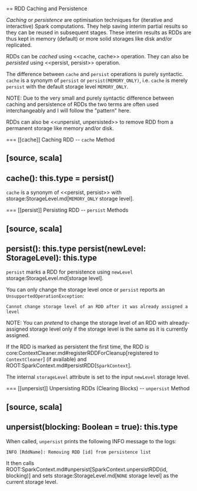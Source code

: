 == RDD Caching and Persistence

*Caching* or *persistence* are optimisation techniques for (iterative and interactive) Spark computations. They help saving interim partial results so they can be reused in subsequent stages. These interim results as RDDs are thus kept in memory (default) or more solid storages like disk and/or replicated.

RDDs can be *cached* using <<cache, cache>> operation. They can also be *persisted* using <<persist, persist>> operation.

The difference between `cache` and `persist` operations is purely syntactic. `cache` is a synonym of `persist` or `persist(MEMORY_ONLY)`, i.e. `cache` is merely `persist` with the default storage level `MEMORY_ONLY`.

NOTE: Due to the very small and purely syntactic difference between caching and persistence of RDDs the two terms are often used interchangeably and I will follow the "pattern" here.

RDDs can also be <<unpersist, unpersisted>> to remove RDD from a permanent storage like memory and/or disk.

=== [[cache]] Caching RDD -- `cache` Method

[source, scala]
----
cache(): this.type = persist()
----

`cache` is a synonym of <<persist, persist>> with storage:StorageLevel.md[`MEMORY_ONLY` storage level].

=== [[persist]] Persisting RDD -- `persist` Methods

[source, scala]
----
persist(): this.type
persist(newLevel: StorageLevel): this.type
----

`persist` marks a RDD for persistence using `newLevel` storage:StorageLevel.md[storage level].

You can only change the storage level once or `persist` reports an `UnsupportedOperationException`:

```
Cannot change storage level of an RDD after it was already assigned a level
```

NOTE: You can _pretend_ to change the storage level of an RDD with already-assigned storage level only if the storage level is the same as it is currently assigned.

If the RDD is marked as persistent the first time, the RDD is core:ContextCleaner.md#registerRDDForCleanup[registered to `ContextCleaner`] (if available) and ROOT:SparkContext.md#persistRDD[`SparkContext`].

The internal `storageLevel` attribute is set to the input `newLevel` storage level.

=== [[unpersist]] Unpersisting RDDs (Clearing Blocks) -- `unpersist` Method

[source, scala]
----
unpersist(blocking: Boolean = true): this.type
----

When called, `unpersist` prints the following INFO message to the logs:

```
INFO [RddName]: Removing RDD [id] from persistence list
```

It then calls ROOT:SparkContext.md#unpersist[SparkContext.unpersistRDD(id, blocking)] and sets storage:StorageLevel.md[`NONE` storage level] as the current storage level.
